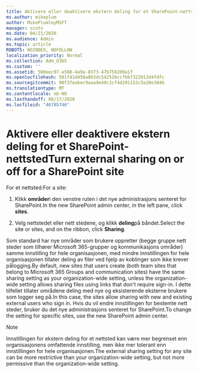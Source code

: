 ```yaml
---
title: Aktivere eller deaktivere ekstern deling for et SharePoint-nettsted
ms.author: mikeplum
author: MikePlumleyMSFT
manager: scotv
ms.date: 04/21/2020
ms.audience: Admin
ms.topic: article
ROBOTS: NOINDEX, NOFOLLOW
localization_priority: Normal
ms.collection: Adm_O365
ms.custom: ''
ms.assetid: 500eec97-a508-4a9a-8373-47b758209a1f
ms.openlocfilehash: 501f41d458a863dc542520ccfbb7322913d4fdfc
ms.sourcegitcommit: 90f37eebec9aaa9e49c2cf4d201152c5e20e384b
ms.translationtype: MT
ms.contentlocale: nb-NO
ms.lasthandoff: 08/17/2020
ms.locfileid: "46785746"
---
```

# <a name="turn-external-sharing-on-or-off-for-a-sharepoint-site"></a><span data-ttu-id="ec0d6-102">Aktivere eller deaktivere ekstern deling for et SharePoint-nettsted</span><span class="sxs-lookup"><span data-stu-id="ec0d6-102">Turn external sharing on or off for a SharePoint site</span></span>

<span data-ttu-id="ec0d6-103">For et nettsted:</span><span class="sxs-lookup"><span data-stu-id="ec0d6-103">For a site:</span></span>
  
1. <span data-ttu-id="ec0d6-104">Klikk **områder**i den venstre ruten i det nye administrasjons senteret for SharePoint.</span><span class="sxs-lookup"><span data-stu-id="ec0d6-104">In the new SharePoint admin center, in the left pane, click **sites**.</span></span>
    
2. <span data-ttu-id="ec0d6-105">Velg nettstedet eller nett stedene, og klikk **deling**på båndet.</span><span class="sxs-lookup"><span data-stu-id="ec0d6-105">Select the site or sites, and on the ribbon, click **Sharing**.</span></span>
    
<span data-ttu-id="ec0d6-106">Som standard har nye områder som brukere oppretter (begge gruppe nett steder som tilhører Microsoft 365-grupper og kommunikasjons områder) samme innstilling for hele organisasjonen, med mindre innstillingen for hele organisasjonen tillater deling av filer ved hjelp av koblinger som ikke krever pålogging.</span><span class="sxs-lookup"><span data-stu-id="ec0d6-106">By default, new sites that users create (both team sites that belong to Microsoft 365 Groups and communication sites) have the same sharing setting as your organization-wide setting, unless the organization-wide setting allows sharing files using links that don't require sign-in.</span></span> <span data-ttu-id="ec0d6-107">I dette tilfellet tillater områdene deling med nye og eksisterende eksterne brukere som logger seg på.</span><span class="sxs-lookup"><span data-stu-id="ec0d6-107">In this case, the sites allow sharing with new and existing external users who sign in.</span></span> <span data-ttu-id="ec0d6-108">Hvis du vil endre innstillingen for bestemte nett steder, bruker du det nye administrasjons senteret for SharePoint.</span><span class="sxs-lookup"><span data-stu-id="ec0d6-108">To change the setting for specific sites, use the new SharePoint admin center.</span></span>
  
> [!NOTE]
> <span data-ttu-id="ec0d6-109">Innstillingen for ekstern deling for et nettsted kan være mer begrenset enn organisasjonens omfattende innstilling, men ikke mer tolerant enn innstillingen for hele organisasjonen.</span><span class="sxs-lookup"><span data-stu-id="ec0d6-109">The external sharing setting for any site can be more restrictive than your organization-wide setting, but not more permissive than the organization-wide setting.</span></span> 
  

